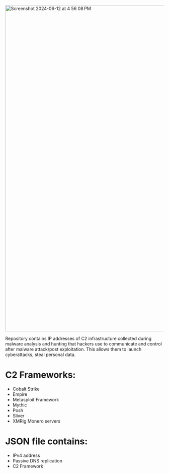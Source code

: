 <img width="1035" alt="Screenshot 2024-06-12 at 4 56 08 PM" src="https://github.com/Kubashok/malicious-c2-infrastructure/assets/5883738/c776207e-5860-4bf2-abb8-a9d2bb72a083">

Repository contains IP addresses of C2 infrastructure collected during malware analysis and hunting that hackers use to communicate and control after malware attack/post exploitation.
This allows them to launch cyberattacks, steal personal data.


# C2 Frameworks:
- Cobalt Strike
- Empire
- Metasploit Framework
- Mythic
- Posh
- Sliver
- XMRig Monero servers


# JSON file contains:
- IPv4 address
- Passive DNS replication
- C2 Framework

